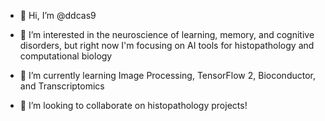 - 👋 Hi, I’m @ddcas9

- 👀 I’m interested in the neuroscience of learning, memory, and cognitive disorders, but right now I'm focusing on AI tools for histopathology and computational biology 
- 🌱 I’m currently learning Image Processing, TensorFlow 2, Bioconductor, and Transcriptomics
- 💞️ I’m looking to collaborate on histopathology projects!

<!---
ddcas9/ddcas9 is a ✨ special ✨ repository because its `README.md` (this file) appears on your GitHub profile.
You can click the Preview link to take a look at your changes.
--->
